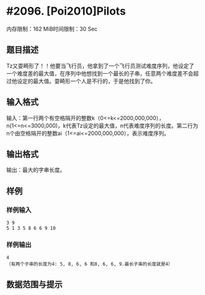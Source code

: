 # #2096. [Poi2010]Pilots

内存限制：162 MiB时间限制：30 Sec

## 题目描述

Tz又耍畸形了！！他要当飞行员，他拿到了一个飞行员测试难度序列，他设定了一个难度差的最大值，在序列中他想找到一个最长的子串，任意两个难度差不会超过他设定的最大值。耍畸形一个人是不行的，于是他找到了你。

## 输入格式

输入：第一行两个有空格隔开的整数k（0<=k<=2000,000,000），n(1<=n<=3000,000)，k代表Tz设定的最大值，n代表难度序列的长度。第二行为n个由空格隔开的整数ai（1<=ai<=2000,000,000），表示难度序列。

## 输出格式

输出：最大的字串长度。

## 样例

### 样例输入

    
    3 9
    5 1 3 5 8 6 6 9 10
    

### 样例输出

    
    4
    （有两个子串的长度为4: 5, 8, 6, 6 和8, 6, 6, 9.最长子串的长度就是4） 
    
    

## 数据范围与提示
